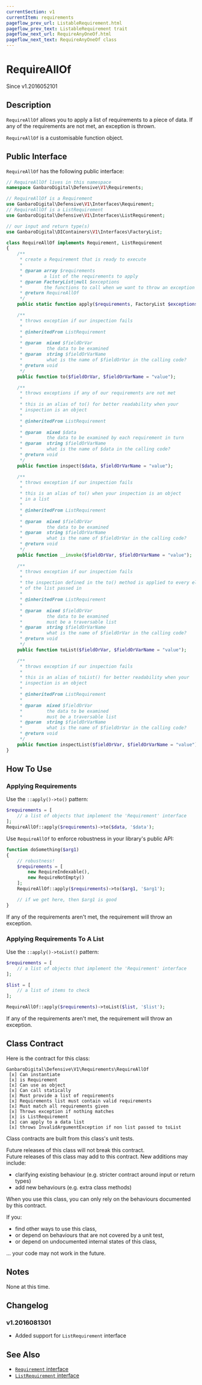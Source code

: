 ```yaml
---
currentSection: v1
currentItem: requirements
pageflow_prev_url: ListableRequirement.html
pageflow_prev_text: ListableRequirement trait
pageflow_next_url: RequireAnyOneOf.html
pageflow_next_text: RequireAnyOneOf class
---
```


# RequireAllOf

<div class="callout info" markdown="1">
Since v1.2016052101
</div>

## Description

`RequireAllOf` allows you to apply a list of requirements to a piece of data. If any of the requirements are not met, an exception is thrown.

`RequireAllOf` is a customisable function object.

## Public Interface

`RequireAllOf` has the following public interface:

```php
// RequireAllOf lives in this namespace
namespace GanbaroDigital\Defensive\V1\Requirements;

// RequireAllOf is a Requirement
use GanbaroDigital\Defensive\V1\Interfaces\Requirement;
// RequireAllOf is a ListRequirement
use GanbaroDigital\Defensive\V1\Interfaces\ListRequirement;

// our input and return type(s)
use GanbaroDigital\DIContainers\V1\Interfaces\FactoryList;

class RequireAllOf implements Requirement, ListRequirement
{
    /**
     * create a Requirement that is ready to execute
     *
     * @param array $requirements
     *        a list of the requirements to apply
     * @param FactoryList|null $exceptions
     *        the functions to call when we want to throw an exception
     * @return RequireAllOf
     */
    public static function apply($requirements, FactoryList $exceptions = null);

    /**
     * throws exception if our inspection fails
     *
     * @inheritedFrom ListRequirement
     *
     * @param  mixed $fieldOrVar
     *         the data to be examined
     * @param  string $fieldOrVarName
     *         what is the name of $fieldOrVar in the calling code?
     * @return void
     */
    public function to($fieldOrVar, $fieldOrVarName = "value");

    /**
     * throws exceptions if any of our requirements are not met
     *
     * this is an alias of to() for better readability when your
     * inspection is an object
     *
     * @inheritedFrom ListRequirement
     *
     * @param  mixed $data
     *         the data to be examined by each requirement in turn
     * @param  string $fieldOrVarName
     *         what is the name of $data in the calling code?
     * @return void
     */
    public function inspect($data, $fieldOrVarName = "value");

    /**
     * throws exception if our inspection fails
     *
     * this is an alias of to() when your inspection is an object
     * in a list
     *
     * @inheritedFrom ListRequirement
     *
     * @param  mixed $fieldOrVar
     *         the data to be examined
     * @param  string $fieldOrVarName
     *         what is the name of $fieldOrVar in the calling code?
     * @return void
     */
    public function __invoke($fieldOrVar, $fieldOrVarName = "value");

    /**
     * throws exception if our inspection fails
     *
     * the inspection defined in the to() method is applied to every element
     * of the list passed in
     *
     * @inheritedFrom ListRequirement
     *
     * @param  mixed $fieldOrVar
     *         the data to be examined
     *         must be a traversable list
     * @param  string $fieldOrVarName
     *         what is the name of $fieldOrVar in the calling code?
     * @return void
     */
    public function toList($fieldOrVar, $fieldOrVarName = "value");

    /**
     * throws exception if our inspection fails
     *
     * this is an alias of toList() for better readability when your
     * inspection is an object
     *
     * @inheritedFrom ListRequirement
     *
     * @param  mixed $fieldOrVar
     *         the data to be examined
     *         must be a traversable list
     * @param  string $fieldOrVarName
     *         what is the name of $fieldOrVar in the calling code?
     * @return void
     */
    public function inspectList($fieldOrVar, $fieldOrVarName = "value");
}
```

## How To Use

### Applying Requirements

Use the `::apply()->to()` pattern:

```php
$requirements = [
    // a list of objects that implement the 'Requirement' interface
];
RequireAllOf::apply($requirements)->to($data, '$data');
```

Use `RequireAllOf` to enforce robustness in your library's public API:

```php
function doSomething($arg1)
{
    // robustness!
    $requirements = [
        new RequireIndexable(),
        new RequireNotEmpty()
    ];
    RequireAllOf::apply($requirements)->to($arg1, '$arg1');

    // if we get here, then $arg1 is good
}
```

If any of the requirements aren't met, the requirement will throw an exception.

### Applying Requirements To A List

Use the `::apply()->toList()` pattern:

```php
$requirements = [
    // a list of objects that implement the 'Requirement' interface
];

$list = [
    // a list of items to check
];

RequireAllOf::apply($requirements)->toList($list, '$list');
```

If any of the requirements aren't met, the requirement will throw an exception.

## Class Contract

Here is the contract for this class:

    GanbaroDigital\Defensive\V1\Requirements\RequireAllOf
     [x] Can instantiate
     [x] is Requirement
     [x] Can use as object
     [x] Can call statically
     [x] Must provide a list of requirements
     [x] Requirements list must contain valid requirements
     [x] Must match all requirements given
     [x] Throws exception if nothing matches
     [x] is ListRequirement
     [x] can apply to a data list
     [x] throws InvalidArgumentException if non list passed to toList

Class contracts are built from this class's unit tests.

<div class="callout success">
Future releases of this class will not break this contract.
</div>

<div class="callout info" markdown="1">
Future releases of this class may add to this contract. New additions may include:

* clarifying existing behaviour (e.g. stricter contract around input or return types)
* add new behaviours (e.g. extra class methods)
</div>

<div class="callout warning" markdown="1">
When you use this class, you can only rely on the behaviours documented by this contract.

If you:

* find other ways to use this class,
* or depend on behaviours that are not covered by a unit test,
* or depend on undocumented internal states of this class,

... your code may not work in the future.
</div>

## Notes

None at this time.

## Changelog

### v1.2016081301

* Added support for `ListRequirement` interface

## See Also

* [`Requirement` interface](../Interfaces/Requirement.html)
* [`ListRequirement` interface](../Interfaces/ListRequirement.html)
